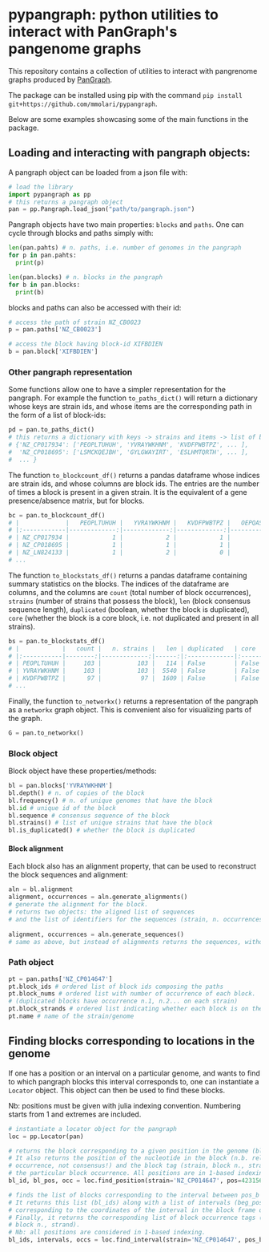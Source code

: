 # pypangraph: python utilities to interact with PanGraph's pangenome graphs

This repository contains a collection of utilities to interact with pangrenome graphs produced by [PanGraph](https://github.com/neherlab/pangraph).

The package can be installed using pip with the command `pip install git+https://github.com/mmolari/pypangraph`.

Below are some examples showcasing some of the main functions in the package. 

## Loading and interacting with pangraph objects:

A pangraph object can be loaded from a json file with:

```python
# load the library
import pypangraph as pp
# this returns a pangraph object
pan = pp.Pangraph.load_json("path/to/pangraph.json")
```

Pangraph objects have two main properties: `blocks` and `paths`. One can cycle through blocks and paths simply with:

```python
len(pan.pahts) # n. paths, i.e. number of genomes in the pangraph
for p in pan.pahts:
  print(p)

len(pan.blocks) # n. blocks in the pangraph
for b in pan.blocks:
  print(b)
```

blocks and paths can also be accessed with their id:

```python
# access the path of strain NZ_CB0023  
p = pan.paths['NZ_CB0023']

# access the block having block-id XIFBDIEN
b = pan.block['XIFBDIEN']
```

### Other pangraph representation

Some functions allow one to have a simpler representation for the pangraph. For example the function `to_paths_dict()` will return a dictionary whose keys are strain ids, and whose items are the corresponding path in the form of a list of block-ids:

```python
pd = pan.to_paths_dict()
# this returns a dictionary with keys -> strains and items -> list of block ids
# {'NZ_CP017934': ['PEOPLTUHUH', 'YVRAYWKHNM', 'KVDFPWBTPZ', ... ],
#  'NZ_CP018695': ['LSMCKQEJBH', 'GYLGWAYIRT', 'ESLHMTQRTH', ... ],
#  ... }
```

The function `to_blockcount_df()` returns a pandas dataframe whose indices are strain ids, and whose columns are block ids. The entries are the number of times a block is present in a given strain. It is the equivalent of a gene presence/absence matrix, but for blocks.

```python
bc = pan.to_blockcount_df()
# |             |   PEOPLTUHUH |   YVRAYWKHNM |   KVDFPWBTPZ |   OEPQASJFSS | ...
# |:------------|-------------:|-------------:|-------------:|-------------:|
# | NZ_CP017934 |            1 |            2 |            1 |            1 |
# | NZ_CP018695 |            1 |            1 |            1 |            0 |
# | NZ_LN824133 |            1 |            2 |            0 |            0 |
# ...
```

The function `to_blockstats_df()` returns a pandas dataframe containing summary statistics on the blocks. The indices of the dataframe are columns, and the columns are `count` (total number of block occurrences), `strains` (number of strains that possess the block), `len` (block consensus sequence length), `duplicated` (boolean, whether the block is duplicated), `core` (whether the block is a core block, i.e. not duplicated and present in all strains).

```python
bs = pan.to_blockstats_df()
# |            |   count |   n. strains |   len | duplicated   | core   |
# |:-----------|--------:|-------------:|------:|:-------------|:-------|
# | PEOPLTUHUH |     103 |          103 |   114 | False        | False  |
# | YVRAYWKHNM |     103 |          103 |  5540 | False        | False  |
# | KVDFPWBTPZ |      97 |           97 |  1609 | False        | False  |
# ...
```


Finally, the function `to_networkx()` returns a representation of the pangraph as a `networkx` graph object. This is convenient also for visualizing parts of the graph.

```python
G = pan.to_networkx()
```

### Block object

Block object have these properties/methods:
```python
bl = pan.blocks['YVRAYWKHNM']
bl.depth() # n. of copies of the block
bl.frequency() # n. of unique genomes that have the block
bl.id # unique id of the block
bl.sequence # consensus sequence of the block
bl.strains() # list of unique strains that have the block 
bl.is_duplicated() # whether the block is duplicated
```

#### Block alignment

Each block also has an alignment property, that can be used to reconstruct the block sequences and alignment:
```python
aln = bl.alignment
alignment, occurrences = aln.generate_alignments()
# generate the alignment for the block.
# returns two objects: the aligned list of sequences
# and the list of identifiers for the sequences (strain, n. occurrences, dna strand)
  
alignment, occurrences = aln.generate_sequences()
# same as above, but instead of alignments returns the sequences, without gaps.
```

### Path object


```python
pt = pan.paths['NZ_CP014647']
pt.block_ids # ordered list of block ids composing the paths
pt.block_nums # ordered list with number of occurrence of each block.
# (duplicated blocks have occurrence n.1, n.2... on each strain)
pt.block_strands # ordered list indicating whether each block is on the direct or reverse dna strand
pt.name # name of the strain/genome
```

## Finding blocks corresponding to locations in the genome

If one has a position or an interval on a particular genome, and wants to find to which pangraph blocks this interval corresponds to, one can instantiate a `Locator` object. This object can then be used to find these blocks.

Nb: positions must be given with julia indexing convention. Numbering starts from 1 and extremes are included.

```python
# instantiate a locator object for the pangraph
loc = pp.Locator(pan)

# returns the block corresponding to a given position in the genome (bl_id).
# It also returns the position of the nucleotide in the block (n.b. relative to block
# occurrence, not consensus!) and the block tag (strain, block n., strand) identifying
# the particular block occurrence. All positions are in 1-based indexing.
bl_id, bl_pos, occ = loc.find_position(strain='NZ_CP014647', pos=4231563)

# finds the list of blocks corresponding to the interval between pos_b and pos_e.
# It returns this list (bl_ids) along with a list of intervals (beg_pos, end_pos)
# corresponding to the coordinates of the interval in the block frame of reference.
# Finally, it returns the corresponding list of block occurrence tags (strain, 
# block n., strand).
# Nb: all positions are considered in 1-based indexing. 
bl_ids, intervals, occs = loc.find_interval(strain='NZ_CP014647', pos_b=5034, pos_e=7028)
```